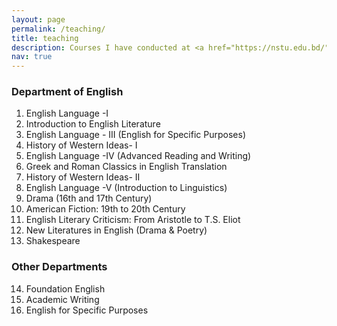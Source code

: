 ```yaml
---
layout: page
permalink: /teaching/
title: teaching
description: Courses I have conducted at <a href="https://nstu.edu.bd/" target="_blank">Noakhali Science and Technology University</a>
nav: true
---
```


### Department of English
1. English Language -I
2. Introduction to English Literature
3. English Language - III (English for Specific Purposes)
4. History of Western Ideas- I
5. English Language -IV (Advanced Reading and Writing)
6. Greek and Roman Classics in English Translation
7. History of Western Ideas- II
8. English Language -V (Introduction to Linguistics)
9. Drama (16th and 17th Century)
10. American Fiction: 19th to 20th Century
11. English Literary Criticism: From Aristotle to T.S. Eliot
12. New Literatures in English (Drama & Poetry)
13. Shakespeare

###  Other Departments
14. Foundation English
15. Academic Writing
16. English for Specific Purposes

